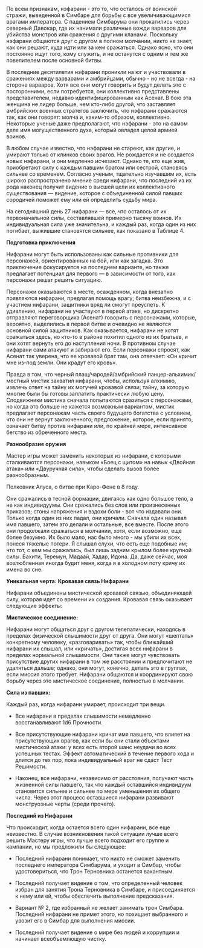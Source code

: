 По всем признакам, нэфарани - это то, что осталось от воинской стражи, выведенной в Симбаре для борьбы с все увеличивающимися врагами императора. С падением Симбарума они прокатились через северный Давокар, где их нанимали различные вожди варваров для убийства монстров или сражения с другими кланами. Поскольку нэфарани общаются друг с другом в полном молчании, никто не знает, как они решают, куда идти или за кем сражаться. Однако ясно, что они постоянно ищут того, кому служить, и не останутся с одним и тем же повелителем после основной битвы.

В последние десятилетия нэфарани проникли на юг и участвовали в сражениях между варварами и амбрийцами, обычно - но не всегда - на стороне варваров. Хотя все они могут говорить и будут делать это с посторонними, если потребуется, они коллективно представлены представителем, недавно идентифицированным как Асенат. В бою эта женщина не лидер больше, чем кто-либо другой, что заставляет амбрийских военных стратегов заключить, что нэфарани сражаются так, как они говорят: молча и, каким-то образом, коллективно. Некоторые ученые даже предполагают, что нэфарани - это на самом деле имя могущественного духа, который овладел целой армией воинов.

В любом случае известно, что нэфарани не стареют, как другие, и умирают только от клинков своих врагов. Не рождается и не создается новых нэфарани, и они медленно исчезают. Однако те, кто еще жив, приобретают силу с каждым павшим братом или сестрой, становясь сильнее со временем. Согласно ученым, тщательно изучавшим их, есть широко распространено мнение среди нифарани, что последний из их рода наконец получит видение о высшей цели их коллективного существования — видение, которое с объединенной силой павших сородичей поможет ему или ей определить судьбу мира.

На сегодняшний день 27 нифарани — все, что осталось от их первоначальной силы, составлявшей примерно тысячу воинов. Их индивидуальная сила уже значительна, и каждый раз, когда один из них погибает, выжившие становятся сильнее, как показано в Таблице 4.

**Подготовка приключения**

Нифарани могут быть использованы как сильные противники для персонажей, ориентированных на бой, или как загадка. Это приключение фокусируется на последнем варианте, но также предлагает потенциал для первого — в зависимости от того, как персонажи решат решить ситуацию.

Персонажи оказываются в месте, осажденном, когда внезапно появляются нифарани, предлагая помощь врагу; битва неизбежна, и с участием нифарани, защитники вряд ли смогут преуспеть. К удивлению, нифарани не участвуют в первой атаке, но дискретно отправляют переговорщика (Асенат) говорить с персонажами, которые, вероятно, выделились в первой битве и очевидно не являются основной силой защитников. Как оказывается, нифарани не хотят сражаться здесь, но кто-то в районе похитил одного из их братьев, и они хотят вернуть его до наступления ночи. В противном случае нифарани сами атакуют и забирают его. Если персонажи спросят, как Асенат так уверена, что ее кровавой брат там, она отвечает: «Он кричит мне из-под земли. Они крадут его кровь».

Правда в том, что черный плащ/чародей/амбрийский панцер-альхимик/местный мистик захватил нифарани, чтобы, используя алхимию, извлечь ответ на тайну их могучей кровавой связи; тайну, за которую многие были бы готовы заплатить практически любую цену. Сподвижники мистика сначала попытаются сразиться с персонажами, но когда это больше не кажется возможным вариантом, мистик предлагает персонажам часть своего будущего богатства с условием, что они не вернут заключенного; предложение, которое, если принято, означает битву против нифарани или, по крайней мере, интенсивное бегство из обреченного места.

**Разнообразие оружия**

Мастер игры может заменить некоторых из нифарани, с которыми сталкиваются персонажи, навыком «Боец с щитом» на навык «Двойная атака» или «Двуручная сила», чтобы сделать вызов более разнообразным.

Полковник Алуса, о битве при Каро-Фене в 8 году.

Они сражались в тесной формации, двигаясь как одно большое тело, а не как индивидуумы. Они сражались без слов или произнесенных приказов; стоны напряжения и вздохи боли - вот что издавали они. Только когда один из них падал, они кричали. Сначала один называл имя павшего, затем это делали и остальные, все вместе. После этого они продолжали сражаться в молчании, хотя, если возможно, еще более безумно. Их было мало, нас было много - мы убили их всех, понеся тяжелые потери. Я слышал слухи, что есть еще подобные им; что тот, с кем мы сражались, был лишь задним крылом более крупной силы. Бахити, Теремун, Мадаай, Хадар, Идона. Да, даже сейчас, моя возлюбленная иногда будит меня, когда я в холодном поту кричу их имена во сне.

**Уникальная черта: Кровавая связь Нифарани**

Нифарани объединены мистической кровавой связью, объединяющей силу, которая идет со времени их создания. Кровавая связь оказывает следующие эффекты:

**Мистическое соединение:**

Нифарани могут общаться друг с другом телепатически, находясь в пределах физической слышимости друг от друга. Они могут «шептать» конкретному человеку, «разговаривать» так, чтобы ближайший нифарани их слышал, или «кричать», достигая всех нифарани в пределах нормальной слышимости. Они также могут чувствовать присутствие других нифарани в том же расстоянии и предпочитают не удаляться дальше; однако, они могут, конечно, делать это в группах, если миссия этого требует. Нифарани общаются и координируют свою борьбу через это мистическое соединение, полностью в молчании.

**Сила из павших:**

Каждый раз, когда нифарани умирает, происходит три вещи.

- Все нифарани в пределах слышимости немедленно восстанавливают 1d6 Прочности.

- Все присутствующие нифарани кричат имя павшего, что влияет на присутствующих врагов, как если бы они стали объектами мистической атаки: у всех есть второй шанс неудачи во всех успешных тестах. Эффект автоматический в течение первого хода и длится до тех пор, пока индивидуальный враг не сдаст Тест Решимости.

- Наконец, все нифарани, независимо от расстояния, получают часть жизненной силы павшего, так что каждый оставшийся индивидуум становится сильнее и сильнее по мере уменьшения их общего числа. Через этот процесс оставшиеся нифарани развивают монструозные черты (среди прочего).

**Последний из Нифарани**

Что происходит, когда остается всего один нифарани, все еще неизвестно. В случае возникновения такой ситуации лучше всего решить Мастеру игры, что лучше всего подходит его группе и кампании, но мы предложили бы следующее:

- Последний нифарани понимает, что никто не сможет заменить последнего императора Симбарума, и уходит в Симбар, чтобы удостовериться, что Трон Терновника останется вакантным.

- Последний получает видение о том, что определенный человек избран для занятия Трона Терновника в Симбаре, и присоединяется к нему или ей, чтобы обеспечить выполнение предсказания.

- Вариант № 2, где избранный не желает занимать трон Симбара. Последний нифарани не примет этого, но похищает выбранного и увозит его в Симбар для выполнения миссии.

- Последний получает видение о мире без людей и коррупции и начинает всеобъемлющую чистку.